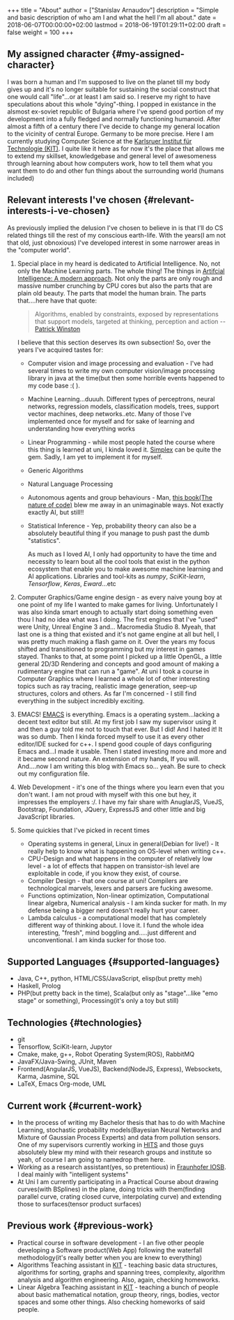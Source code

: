 +++
title = "About"
author = ["Stanislav Arnaudov"]
description = "Simple and basic description of who am I and what the hell I'm all about."
date = 2018-06-07T00:00:00+02:00
lastmod = 2018-06-19T01:29:11+02:00
draft = false
weight = 100
+++

## My assigned character {#my-assigned-character}

I was born a human and I'm supposed to live on the planet till my body gives up and it's no longer suitable for sustaining the social construct that one would call "life"...or at least I am said so. I reserve my right to have speculations about this whole "dying"-thing. I popped in existance in the alsmost ex-soviet republic of Bulgaria where I've spend good portion of my development into a fully fledged and normally functioning humanoid. After almost a fifth of a century there I've decide to change my general location to the vicinity of central Europe. Germany to be more precise. Here I am currently studying Computer Science at the [Karlsruer Institut für Technologie (KIT)](https://www.kit.edu/). I quite like it here as for now it's the place that allows me to extend my skillset, knowledgebase and general level of awesomeness through learning about how computers work, how to tell them what you want them to do and other fun things about the surrounding world (humans included)


## Relevant interests I've chosen {#relevant-interests-i-ve-chosen}

As previously implied the delusion I've chosen to believe in is that I'll do CS related things till the rest of my conscious earth-life. With the years(I am not that old, just obnoxious) I've developed interest in some narrower areas in the "computer world".

1.  Special place in my heard is dedicated to Artificial Intelligence. No, not only the Machine Learning parts. The whole thing! The things in [Artifcial Intelligence: A modern approach](http://aima.cs.berkeley.edu/). Not only the parts are only rough and massive number crunching by CPU cores but also the parts that are plain old beauty. The parts that model the human brain. The parts that....here have that quote:

    > Algorithms, enabled by constraints, exposed by representations that support models, targeted at thinking, perception and action -- [Patrick Winston](https://www.csail.mit.edu/person/patrick-winston)

    I believe that this section deserves its own subsection! So, over the years I've acquired tastes for:

    -   Computer vision and image processing and evaluation - I've had several times to write my own computer vision/image processing library in java at the time(but then some horrible events happened to my code base :( ).
    -   Machine Learning...duuuh. Different types of perceptrons, neural networks, regression models, classification models, trees, support vector machines, deep networks..etc. Many of those I've implemented once for myself and for sake of learning and understanding how everything works
    -   Linear Programming - while most people hated the course where this thing is learned at uni, I kinda loved it. [Simplex](https://en.wikipedia.org/wiki/Simplex_algorithm) can be quite the gem. Sadly, I am yet to implement it for myself.
    -   Generic Algorithms
    -   Natural Language Processing
    -   Autonomous agents and group behaviours - Man, [this book(The nature of code)](https://natureofcode.com/) blew me away in an unimaginable ways. Not exactly exactly AI, but still!!
    -   Statistical Inference - Yep, probability theory can also be a absolutely beautiful thing if you manage to push past the dumb "statistics".

        As much as I loved AI, I only had opportunity to have the time and necessity to learn bout all the cool tools that exist in the python ecosystem that enable you to make awesome machine learning and AI applications. Libraries and tool-kits as _numpy_, _SciKit-learn_, _Tensorflow_, _Keras_, _Eward_...etc
2.  Computer Graphics/Game engine design - as every naive young boy at one point of my life I wanted to make games for living. Unfortunately I was also kinda smart enough to actually start doing something even thou I had no idea what was I doing. The first engines that I've "used" were Unity, Unreal Engine 3 and... Macromedia Studio 8. Myeah, that last one is a thing that existed and it's not game engine at all but hell, I was pretty much making a flash game on it. Over the years my focus shifted and transitioned to programming but my interest in games stayed. Thanks to that, at some point I picked up a little OpenGL, a little general 2D/3D Rendering and concepts and good amount of making a rudimentary engine that can run a "game". At uni I took a course in Computer Graphics where I learned a whole lot of other interesting topics such as ray tracing, realistic image generation, seep-up structures, colors and others. As far I'm concerned - I still find everything in the subject incredibly exciting.
3.  EMACS! [EMACS](https://www.gnu.org/software/emacs/) is everything. Emacs is a operating system...lacking a decent text editor but still. At my first job I saw my supervisor using it and then a guy told me not to touch that ever. But I did! And I hated it! It was so dumb. Then I kinda forced myself to use it as every other editor/IDE sucked for c++. I spend good couple of days configuring Emacs and...I made it usable. Then I stated investing more and more and it became second nature. An extension of my hands, If you will. And....now I am writing this blog with Emacs so... yeah. Be sure to check out my configuration file.
4.  Web Development - it's one of the things where you learn even that you don't want. I am not proud with myself with this one but hey, it impresses the employers :/. I have my fair share with AnuglarJS, VueJS, Bootstrap, Foundation, JQuery, ExpressJS and other little and big JavaScript libraries.
5.  Some quickies that I've picked in recent times
    -   Operating systems in general, Linux in general(Debian for live!) - It <span class="underline">really</span> help to know what is happening on OS-level when writing c++.
    -   CPU-Design and what happens in the computer of relatively low level - a lot of effects that happen on transistor-ish level are exploitable in code, if you know they exist, of course.
    -   Compiler Design - that one course at uni! Compilers are technological marvels, lexers and parsers are fucking awesome.
    -   Functions optimization, Non-linear optimization, Computational linear algebra, Numerical analysis - I am kinda sucker for math. In my defense being a bigger nerd doesn't really hurt your career.
    -   Lambda calculus - a computational model that has completely different way of thinking about. I love it. I fund the whole idea interesting, "fresh", mind boggling and.....just different and unconventional. I am kinda sucker for those too.


## Supported Languages {#supported-languages}

-   Java, C++, python, HTML/CSS/JavaScript, elisp(but pretty meh)
-   Haskell, Prolog
-   PHP(but pretty back in the time), Scala(but only as "stage"...like "emo stage" or something), Processing(it's only a toy but still)


## Technologies {#technologies}

-   git
-   Tensorflow, SciKit-learn, Jupytor
-   Cmake, make, g++, Robot Operating System(ROS), RabbitMQ
-   JavaFX/Java-Swing, JUnit, Maven
-   Frontend(AngularJS, VueJS), Backend(NodeJS, Express), Websockets, Karma, Jasmine, SQL
-   LaTeX, Emacs Org-mode, UML


## Current work {#current-work}

-   In the process of writing my Bachelor thesis that has to do with Machine Learning, stochastic probability models(Bayesian Neural Networks and Mixture of Gaussian Process Experts) and data from pollution sensors. One of my supervisors currently working in [HITS](https://www.h-its.org/en/) and those guys absolutely blew my mind with their research groups and institute so yeah, of course I am going to namedrop them here.
-   Working as a research assistant(yes, so pretentious) in [Fraunhofer IOSB](https://www.fraunhofer.de/en.html). I deal mainly with "intelligent systems"
-   At Uni I am currently participating in a Practical Course about drawing curves(with BSplines) in the plane, doing tricks with them(finding parallel curve, crating closed curve, interpolating curve) and extending those to surfaces(tensor product surfaces)


## Previous work {#previous-work}

-   Practical course in software development - I an five other people developing a Software product(Web App) following the waterfall methodology(it's really better when you are knew to everything)
-   Algorithms Teaching assistant in [KIT](https://www.kit.edu/) - teaching basic data structures, algorithms for sorting, graphs and spanning trees, complexity, algorithm analysis and algorithm engineering. Also, again, checking homeworks.
-   Linear Algebra Teaching assistant in [KIT](https://www.kit.edu/) - teaching a bunch of people about basic mathematical notation, group theory, rings, bodies, vector spaces and some other things. Also checking homeworks of said people.
